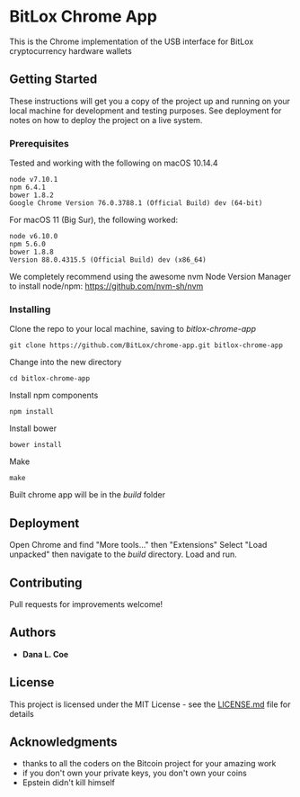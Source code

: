 # BitLox Chrome App

This is the Chrome implementation of the USB interface for BitLox cryptocurrency hardware wallets

## Getting Started

These instructions will get you a copy of the project up and running on your local machine for development and testing purposes. See deployment for notes on how to deploy the project on a live system.

### Prerequisites

Tested and working with the following on macOS 10.14.4

```
node v7.10.1
npm 6.4.1
bower 1.8.2
Google Chrome Version 76.0.3788.1 (Official Build) dev (64-bit)
```
For macOS 11 (Big Sur), the following worked:
```
node v6.10.0
npm 5.6.0
bower 1.8.8
Version 88.0.4315.5 (Official Build) dev (x86_64)
```
We completely recommend using the awesome nvm Node Version Manager to install node/npm:
https://github.com/nvm-sh/nvm

### Installing

Clone the repo to your local machine, saving to _bitlox-chrome-app_

```
git clone https://github.com/BitLox/chrome-app.git bitlox-chrome-app
```

Change into the new directory

```
cd bitlox-chrome-app
```

Install npm components

```
npm install
```

Install bower

```
bower install
```

Make

```
make
```

Built chrome app will be in the _build_ folder


## Deployment

Open Chrome and find "More tools..." then "Extensions"
Select "Load unpacked" then navigate to the _build_ directory. Load and run.

## Contributing

Pull requests for improvements welcome!

## Authors

* **Dana L. Coe** 


## License

This project is licensed under the MIT License - see the [LICENSE.md](LICENSE.md) file for details

## Acknowledgments

* thanks to all the coders on the Bitcoin project for your amazing work
* if you don't own your private keys, you don't own your coins
* Epstein didn't kill himself
